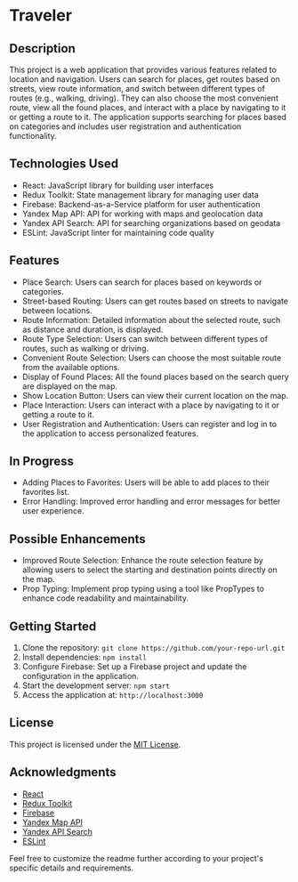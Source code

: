 <h1>Traveler</h1>

<h2>Description</h2>

<p>This project is a web application that provides various features related to location and navigation. Users can search for places, get routes based on streets, view route information, and switch between different types of routes (e.g., walking, driving). They can also choose the most convenient route, view all the found places, and interact with a place by navigating to it or getting a route to it. The application supports searching for places based on categories and includes user registration and authentication functionality.</p>

<h2>Technologies Used</h2>

<ul>
  <li>React: JavaScript library for building user interfaces</li>
  <li>Redux Toolkit: State management library for managing user data</li>
  <li>Firebase: Backend-as-a-Service platform for user authentication</li>
  <li>Yandex Map API: API for working with maps and geolocation data</li>
  <li>Yandex API Search: API for searching organizations based on geodata</li>
  <li>ESLint: JavaScript linter for maintaining code quality</li>
</ul>

<h2>Features</h2>

<ul>
  <li>Place Search: Users can search for places based on keywords or categories.</li>
  <li>Street-based Routing: Users can get routes based on streets to navigate between locations.</li>
  <li>Route Information: Detailed information about the selected route, such as distance and duration, is displayed.</li>
  <li>Route Type Selection: Users can switch between different types of routes, such as walking or driving.</li>
  <li>Convenient Route Selection: Users can choose the most suitable route from the available options.</li>
  <li>Display of Found Places: All the found places based on the search query are displayed on the map.</li>
  <li>Show Location Button: Users can view their current location on the map.</li>
  <li>Place Interaction: Users can interact with a place by navigating to it or getting a route to it.</li>
  <li>User Registration and Authentication: Users can register and log in to the application to access personalized features.</li>
</ul>

<h2>In Progress</h2>

<ul>
  <li>Adding Places to Favorites: Users will be able to add places to their favorites list.</li>
  <li>Error Handling: Improved error handling and error messages for better user experience.</li>
</ul>

<h2>Possible Enhancements</h2>

<ul>
  <li>Improved Route Selection: Enhance the route selection feature by allowing users to select the starting and destination points directly on the map.</li>
  <li>Prop Typing: Implement prop typing using a tool like PropTypes to enhance code readability and maintainability.</li>
</ul>

<h2>Getting Started</h2>

<ol>
  <li>Clone the repository: <code>git clone https://github.com/your-repo-url.git</code></li>
  <li>Install dependencies: <code>npm install</code></li>
  <li>Configure Firebase: Set up a Firebase project and update the configuration in the application.</li>
  <li>Start the development server: <code>npm start</code></li>
  <li>Access the application at: <code>http://localhost:3000</code></li>
</ol>

<h2>License</h2>

<p>This project is licensed under the <a href="LICENSE">MIT License</a>.</p>

<h2>Acknowledgments</h2>

<ul>
  <li><a href="https://reactjs.org/">React</a></li>
  <li><a href="https://redux-toolkit.js.org/">Redux Toolkit</a></li>
  <li><a href="https://firebase.google.com/">Firebase</a></li>
  <li><a href="https://yandex.com/dev/maps/">Yandex Map API</a></li>
  <li><a href="https://yandex.com/dev/search/">Yandex API Search</a></li>
  <li><a href="https://eslint.org/">ESLint</a></li>
</ul>

<p>Feel free to customize the readme further according to your project's specific details and requirements.</p>
